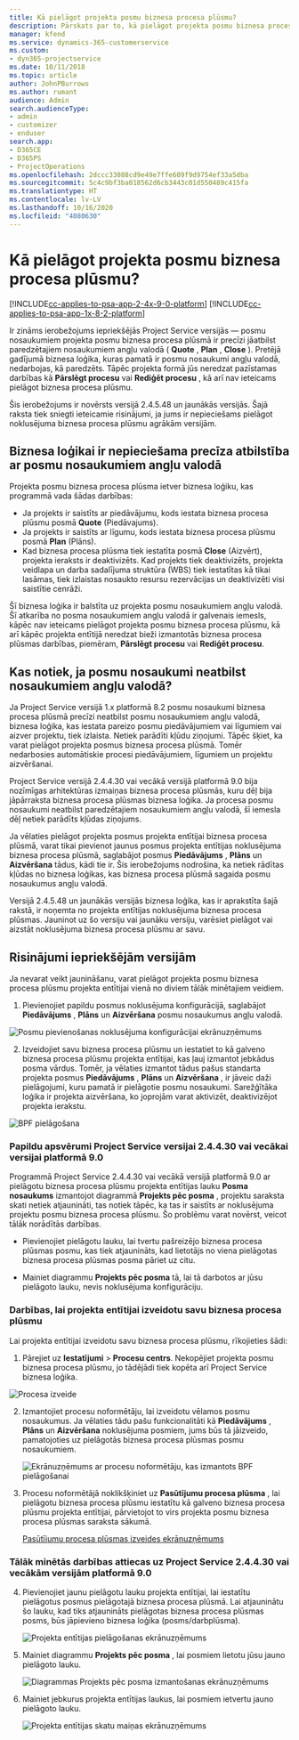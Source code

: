 ```yaml
---
title: Kā pielāgot projekta posmu biznesa procesa plūsmu?
description: Pārskats par to, kā pielāgot projekta posmu biznesa procesa plūsmu.
manager: kfend
ms.service: dynamics-365-customerservice
ms.custom:
- dyn365-projectservice
ms.date: 10/11/2018
ms.topic: article
author: JohnPBurrows
ms.author: rumant
audience: Admin
search.audienceType:
- admin
- customizer
- enduser
search.app:
- D365CE
- D365PS
- ProjectOperations
ms.openlocfilehash: 2dccc33088cd9e49e7ffe609f9d9754ef33a5dba
ms.sourcegitcommit: 5c4c9bf3ba018562d6cb3443c01d550489c415fa
ms.translationtype: HT
ms.contentlocale: lv-LV
ms.lasthandoff: 10/16/2020
ms.locfileid: "4080630"
---
```

# <a name="how-do-i-customize-the-project-stages-business-process-flow"></a>Kā pielāgot projekta posmu biznesa procesa plūsmu?
[!INCLUDE[cc-applies-to-psa-app-2-4x-9-0-platform](../includes/cc-applies-to-psa-app-2-4x-9-0-platform.md)]
[!INCLUDE[cc-applies-to-psa-app-1x-8-2-platform](../includes/cc-applies-to-psa-app-1x-8-2-platform.md)]

Ir zināms ierobežojums iepriekšējās Project Service versijās — posmu nosaukumiem projekta posmu biznesa procesa plūsmā ir precīzi jāatbilst paredzētajiem nosaukumiem angļu valodā ( **Quote** , **Plan** , **Close** ). Pretējā gadījumā biznesa loģika, kuras pamatā ir posmu nosaukumi angļu valodā, nedarbojas, kā paredzēts. Tāpēc projekta formā jūs neredzat pazīstamas darbības kā **Pārslēgt procesu** vai **Rediģēt procesu** , kā arī nav ieteicams pielāgot biznesa procesa plūsmu. 

Šis ierobežojums ir novērsts versijā 2.4.5.48 un jaunākās versijās. Šajā raksta tiek sniegti ieteicamie risinājumi, ja jums ir nepieciešams pielāgot noklusējuma biznesa procesa plūsmu agrākām versijām.  

## <a name="business-logic-requires-an-exact-match-with-english-stage-names"></a>Biznesa loģikai ir nepieciešama precīza atbilstība ar posmu nosaukumiem angļu valodā

Projekta posmu biznesa procesa plūsma ietver biznesa loģiku, kas programmā vada šādas darbības:
- Ja projekts ir saistīts ar piedāvājumu, kods iestata biznesa procesa plūsmu posmā **Quote** (Piedāvajums).
- Ja projekts ir saistīts ar līgumu, kods iestata biznesa procesa plūsmu posmā **Plan** (Plāns).
- Kad biznesa procesa plūsma tiek iestatīta posmā **Close** (Aizvērt), projekta ieraksts ir deaktivizēts. Kad projekts tiek deaktivizēts, projekta veidlapa un darba sadalījuma struktūra (WBS) tiek iestatītas kā tikai lasāmas, tiek izlaistas nosaukto resursu rezervācijas un deaktivizēti visi saistītie cenrāži.

Šī biznesa loģika ir balstīta uz projekta posmu nosaukumiem angļu valodā. Šī atkarība no posma nosaukumiem angļu valodā ir galvenais iemesls, kāpēc nav ieteicams pielāgot projekta posmu biznesa procesa plūsmu, kā arī kāpēc projekta entītijā neredzat bieži izmantotās biznesa procesa plūsmas darbības, piemēram, **Pārslēgt procesu** vai **Rediģēt procesu**.

## <a name="what-happens-if-the-stage-names-dont-match-the-english-names"></a>Kas notiek, ja posmu nosaukumi neatbilst nosaukumiem angļu valodā?

Ja Project Service versijā 1.x platformā 8.2 posmu nosaukumi biznesa procesa plūsmā precīzi neatbilst posmu nosaukumiem angļu valodā, biznesa loģika, kas iestata pareizo posmu piedāvājumiem vai līgumiem vai aizver projektu, tiek izlaista. Netiek parādīti kļūdu ziņojumi. Tāpēc šķiet, ka varat pielāgot projekta posmus biznesa procesa plūsmā. Tomēr nedarbosies automātiskie procesi piedāvājumiem, līgumiem un projektu aizvēršanai.

Project Service versijā 2.4.4.30 vai vecākā versijā platformā 9.0 bija nozīmīgas arhitektūras izmaiņas biznesa procesa plūsmās, kuru dēļ bija jāpārraksta biznesa procesa plūsmas biznesa loģika. Ja procesa posmu nosaukumi neatbilst paredzētajiem nosaukumiem angļu valodā, šī iemesla dēļ netiek parādīts kļūdas ziņojums. 

Ja vēlaties pielāgot projekta posmus projekta entītijai biznesa procesa plūsmā, varat tikai pievienot jaunus posmus projekta entītijas noklusējuma biznesa procesa plūsmā, saglabājot posmus **Piedāvājums** , **Plāns** un **Aizvēršana** tādus, kādi tie ir. Šis ierobežojums nodrošina, ka netiek rādītas kļūdas no biznesa loģikas, kas biznesa procesa plūsmā sagaida posmu nosaukumus angļu valodā.

Versijā 2.4.5.48 un jaunākās versijās biznesa loģika, kas ir aprakstīta šajā rakstā, ir noņemta no projekta entītijas noklusējuma biznesa procesa plūsmas. Jauninot uz šo versiju vai jaunāku versiju, varēsiet pielāgot vai aizstāt noklusējuma biznesa procesa plūsmu ar savu. 

## <a name="workarounds-for-earlier-versions"></a>Risinājumi iepriekšējām versijām

Ja nevarat veikt jaunināšanu, varat pielāgot projekta posmu biznesa procesa plūsmu projekta entītijai vienā no diviem tālāk minētajiem veidiem.

1. Pievienojiet papildu posmus noklusējuma konfigurācijā, saglabājot **Piedāvājums** , **Plāns** un **Aizvēršana** posmu nosaukumus angļu valodā.


![Posmu pievienošanas noklusējuma konfigurācijai ekrānuzņēmums](media/FAQ-Customize-BPF-1.png)
 
2. Izveidojiet savu biznesa procesa plūsmu un iestatiet to kā galveno biznesa procesa plūsmu projekta entītijai, kas ļauj izmantot jebkādus posma vārdus. Tomēr, ja vēlaties izmantot tādus pašus standarta projekta posmus **Piedāvājums** , **Plāns** un **Aizvēršana** , ir jāveic daži pielāgojumi, kuru pamatā ir pielāgotie posmu nosaukumi. Sarežģītāka loģika ir projekta aizvēršana, ko joprojām varat aktivizēt, deaktivizējot projekta ierakstu.

![BPF pielāgošana](media/FAQ-Customize-BPF-2.png)

### <a name="additional-considerations-for-project-service-app-version-24430-or-earlier-on-platform-90"></a>Papildu apsvērumi Project Service versijai 2.4.4.30 vai vecākai versijai platformā 9.0

Programmā Project Service 2.4.4.30 vai vecākā versijā platformā 9.0 ar pielāgotu biznesa procesa plūsmu projekta entītijas lauku **Posma nosaukums** izmantojot diagrammā **Projekts pēc posma** , projektu saraksta skati netiek atjaunināti, tas notiek tāpēc, ka tas ir saistīts ar noklusējuma projektu posmu biznesa procesa plūsmu. Šo problēmu varat novērst, veicot tālāk norādītās darbības.

- Pievienojiet pielāgotu lauku, lai tvertu pašreizējo biznesa procesa plūsmas posmu, kas tiek atjaunināts, kad lietotājs no viena pielāgotas biznesa procesa plūsmas posma pāriet uz citu.

- Mainiet diagrammu **Projekts pēc posma** tā, lai tā darbotos ar jūsu pielāgoto lauku, nevis noklusējuma konfigurāciju.

### <a name="steps-to-create-your-own-business-process-flow-for-the-project-entity"></a>Darbības, lai projekta entītijai izveidotu savu biznesa procesa plūsmu

Lai projekta entītijai izveidotu savu biznesa procesa plūsmu, rīkojieties šādi:

1. Pārejiet uz **Iestatījumi** > **Procesu centrs**. Nekopējiet projekta posmu biznesa procesa plūsmu, jo tādējādi tiek kopēta arī Project Service biznesa loģika.

  ![Procesa izveide](media/FAQ-Customize-BPF-3.png)

2. Izmantojiet procesu noformētāju, lai izveidotu vēlamos posmu nosaukumus. Ja vēlaties tādu pašu funkcionalitāti kā **Piedāvājums** , **Plāns** un **Aizvēršana** noklusējuma posmiem, jums būs tā jāizveido, pamatojoties uz pielāgotās biznesa procesa plūsmas posmu nosaukumiem.

   ![Ekrānuzņēmums ar procesu noformētāju, kas izmantots BPF pielāgošanai](media/FAQ-Customize-BPF-4.png) 

3. Procesu noformētājā noklikšķiniet uz **Pasūtījumu procesa plūsma** , lai pielāgotu biznesa procesa plūsmu iestatītu kā galveno biznesa procesa plūsmu projekta entītijai, pārvietojot to virs projekta posmu biznesa procesa plūsmas saraksta sākumā.


   [Pasūtījumu procesa plūsmas izveides ekrānuzņēmums](media/FAQ-Customize-BPF-5-720.png)

### <a name="the-following-steps-apply-to-project-service-app-24430-or-earlier-on-the-90-platform"></a>Tālāk minētās darbības attiecas uz Project Service 2.4.4.30 vai vecākām versijām platformā 9.0

4. Pievienojiet jaunu pielāgotu lauku projekta entītijai, lai iestatītu pielāgotus posmus pielāgotajā biznesa procesa plūsmā. Lai atjauninātu šo lauku, kad tiks atjaunināts pielāgotas biznesa procesa plūsmas posms, būs jāpievieno biznesa loģika (posms/darbplūsma).

   ![Projekta entītijas pielāgošanas ekrānuzņēmums](media/FAQ-Customize-BPF-6-720.png)

5. Mainiet diagrammu **Projekts pēc posma** , lai posmiem lietotu jūsu jauno pielāgoto lauku.

   ![Diagrammas Projekts pēc posma izmantošanas ekrānuzņēmums](media/FAQ-Customize-BPF-7-720.png)

6. Mainiet jebkurus projekta entītijas laukus, lai posmiem ietvertu jauno pielāgoto lauku.

   ![Projekta entītijas skatu maiņas ekrānuzņēmums](media/FAQ-Customize-BPF-8-720.png)

